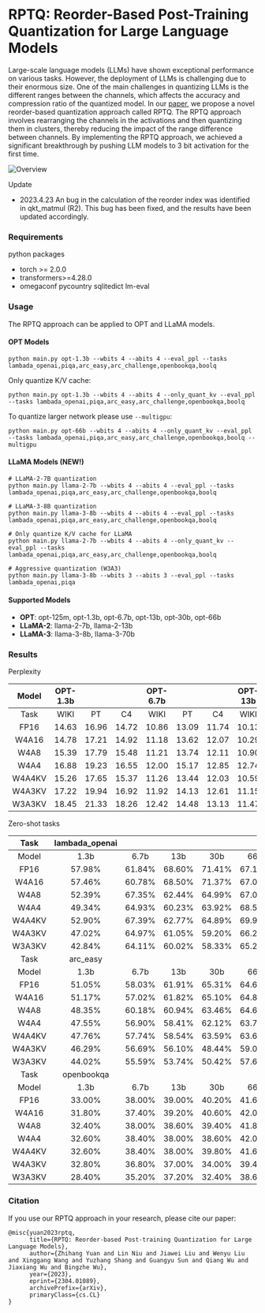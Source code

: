 # RPTQ: Reorder-Based Post-Training Quantization for Large Language Models
Large-scale language models (LLMs) have shown exceptional performance on various tasks. However, the deployment of LLMs is challenging due to their enormous size. One of the main challenges in quantizing LLMs is the different ranges between the channels, which affects the accuracy and compression ratio of the quantized model.
In our [paper](https://arxiv.org/abs/2304.01089), we propose a novel reorder-based quantization approach called RPTQ. The RPTQ approach involves rearranging the channels in the activations and then quantizing them in clusters, thereby reducing the impact of the range difference between channels. 
By implementing the RPTQ approach, we achieved a significant breakthrough by pushing LLM models to 3 bit activation for the first time.

![Overview](ims/cover.png)

Update
- 2023.4.23 An bug in the calculation of the reorder index was identified in qkt_matmul (R2). This bug has been fixed, and the results have been updated accordingly.

### Requirements
python packages
- torch >= 2.0.0
- transformers>=4.28.0
- omegaconf pycountry sqlitedict lm-eval


### Usage
The RPTQ approach can be applied to OPT and LLaMA models.

#### OPT Models
```
python main.py opt-1.3b --wbits 4 --abits 4 --eval_ppl --tasks lambada_openai,piqa,arc_easy,arc_challenge,openbookqa,boolq
```

Only quantize K/V cache:
```
python main.py opt-1.3b --wbits 4 --abits 4 --only_quant_kv --eval_ppl --tasks lambada_openai,piqa,arc_easy,arc_challenge,openbookqa,boolq
```

To quantize larger network please use `--multigpu`:
```
python main.py opt-66b --wbits 4 --abits 4 --only_quant_kv --eval_ppl --tasks lambada_openai,piqa,arc_easy,arc_challenge,openbookqa,boolq --multigpu
```

#### LLaMA Models (NEW!)
```
# LLaMA-2-7B quantization
python main.py llama-2-7b --wbits 4 --abits 4 --eval_ppl --tasks lambada_openai,piqa,arc_easy,arc_challenge,openbookqa,boolq

# LLaMA-3-8B quantization
python main.py llama-3-8b --wbits 4 --abits 4 --eval_ppl --tasks lambada_openai,piqa,arc_easy,arc_challenge,openbookqa,boolq

# Only quantize K/V cache for LLaMA
python main.py llama-2-7b --wbits 4 --abits 4 --only_quant_kv --eval_ppl --tasks lambada_openai,piqa,arc_easy,arc_challenge,openbookqa,boolq

# Aggressive quantization (W3A3)
python main.py llama-3-8b --wbits 3 --abits 3 --eval_ppl --tasks lambada_openai,piqa
```

#### Supported Models
- **OPT**: opt-125m, opt-1.3b, opt-6.7b, opt-13b, opt-30b, opt-66b
- **LLaMA-2**: llama-2-7b, llama-2-13b
- **LLaMA-3**: llama-3-8b, llama-3-70b

### Results

Perplexity

|  Model | OPT-1.3b |        |        | OPT-6.7b |        |        | OPT-13b |        |        | OPT-30b |        |        | OPT-66b |        |        | OPT-175b |        |        |
|:------:|:--------:|:------:|:------:|:--------:|:------:|:------:|:-------:|:------:|:------:|:-------:|:------:|:------:|:-------:|:------:|:------:|:--------:|:------:|:------:|
|  Task  |   WIKI   |   PT   |   C4   |   WIKI   |   PT   |   C4   |   WIKI  |   PT   |   C4   |   WIKI  |   PT   |   C4   |   WIKI  |   PT   |   C4   |   WIKI   |   PT   |   C4   |
|  FP16  |  14.63   | 16.96  | 14.72  |  10.86   | 13.09  | 11.74  |  10.13  | 12.34  | 11.20  |  9.56   | 11.84  | 10.69  |  9.34   | 11.36  | 10.28  |   8.34   | 12.01  | 10.13  |
|  W4A16 |  14.78   | 17.21  | 14.92  |  11.18   | 13.62  | 12.07  |  10.29  | 12.45  | 11.27  |  9.55   | 11.91  | 10.74  |  9.30   | 11.42  | 10.31  |   8.37   | 12.31  | 10.26  |
|  W4A8  |  15.39   | 17.79  | 15.48  |  11.21   | 13.74  | 12.11  |  10.90  | 13.40  | 11.62  |  10.22  | 12.41  | 11.01  |  9.46   | 11.73  | 10.57  |   8.43   | 12.24  | 10.49  |
|  W4A4  |  16.88   | 19.23  | 16.55  |  12.00   | 15.17  | 12.85  |  12.74  | 15.76  | 14.71  |  11.15  | 14.11  | 13.48  |  12.23  | 18.87  | 15.93  |  10.60   | 15.59  | 12.28  |
| W4A4KV |  15.26   | 17.65  | 15.37  |  11.26   | 13.44  | 12.03  |  10.59  | 12.80  | 11.54  |  9.99   | 12.18  | 11.01  |  9.75   | 11.64  | 10.61  |   8.40   | 12.38  | 10.54  |
| W4A3KV |  17.22   | 19.94  | 16.92  |  11.92   | 14.13  | 12.61  |  11.15  | 13.90  | 12.04  |  11.62  | 14.95  | 11.96  |  10.88  | 14.69  | 11.36  |   9.39   | 13.45  | 11.27  |
| W3A3KV |  18.45   | 21.33  | 18.26  |  12.42   | 14.48  | 13.13  |  11.47  | 14.08  | 12.41  |  11.76  | 14.98  | 12.22  |  11.47  | 15.03  | 11.75  |  10.03   | 13.82  | 11.30  |

Zero-shot tasks

|  Task  | lambada_openai |        |        |        |        |      piqa     |        |        |        |        |
|:------:|:--------------:|:------:|:------:|:------:|:------:|:-------------:|:------:|:------:|:------:|:------:|
|  Model |      1.3b      |  6.7b  |   13b  |   30b  |   66b  |      1.3b     |  6.7b  |   13b  |   30b  |   66b  |
|  FP16  |     57.98%     | 61.84% | 68.60% | 71.41% | 67.14% |     72.47%    | 74.53% | 76.87% | 78.01% | 78.12% |
|  W4A16 |     57.46%     | 60.78% | 68.50% | 71.37% | 67.06% |     71.59%    | 74.80% | 76.93% | 78.29% | 78.18% |
|  W4A8  |     52.39%     | 67.35% | 62.44% | 64.99% | 67.02% |     69.69%    | 75.89% | 75.46% | 76.93% | 77.52% |
|  W4A4  |     49.34%     | 64.93% | 60.23% | 63.92% | 68.50% |     68.66%    | 75.40% | 73.55% | 76.16% | 77.14% |
| W4A4KV |     52.90%     | 67.39% | 62.77% | 64.89% | 69.99% |     69.26%    | 76.00% | 74.42% | 76.65% | 76.98% |
| W4A3KV |     47.02%     | 64.97% | 61.05% | 59.20% | 66.23% |     68.22%    | 75.73% | 73.23% | 67.46% | 74.21% |
| W3A3KV |     42.84%     | 64.11% | 60.02% | 58.33% | 65.28% |     68.22%    | 74.64% | 74.10% | 67.51% | 75.13% |
|  Task  |    arc_easy    |        |        |        |        | arc_challenge |        |        |        |        |
|  Model |      1.3b      |  6.7b  |   13b  |   30b  |   66b  |      1.3b     |  6.7b  |   13b  |   30b  |   66b  |
|  FP16  |     51.05%     | 58.03% | 61.91% | 65.31% | 64.68% |     29.69%    | 33.61% | 35.66% | 38.05% | 38.99% |
|  W4A16 |     51.17%     | 57.02% | 61.82% | 65.10% | 64.89% |     30.03%    | 32.59% | 35.49% | 37.96% | 38.99% |
|  W4A8  |     48.35%     | 60.18% | 60.94% | 63.46% | 64.60% |     26.36%    | 34.04% | 35.58% | 37.45% | 38.82% |
|  W4A4  |     47.55%     | 56.90% | 58.41% | 62.12% | 63.76% |     25.85%    | 34.30% | 33.95% | 36.17% | 37.20% |
| W4A4KV |     47.76%     | 57.74% | 58.54% | 63.59% | 63.67% |     27.64%    | 33.95% | 34.21% | 37.37% | 37.71% |
| W4A3KV |     46.29%     | 56.69% | 56.10% | 48.44% | 59.00% |     26.02%    | 33.95% | 33.95% | 30.71% | 36.77% |
| W3A3KV |     44.02%     | 55.59% | 53.74% | 50.42% | 57.65% |     26.53%    | 32.16% | 32.50% | 30.71% | 34.98% |
|  Task  |   openbookqa   |        |        |        |        |     boolq     |        |        |        |        |
|  Model |      1.3b      |  6.7b  |   13b  |   30b  |   66b  |      1.3b     |  6.7b  |   13b  |   30b  |   66b  |
|  FP16  |     33.00%     | 38.00% | 39.00% | 40.20% | 41.60% |     57.73%    | 67.03% | 65.90% | 70.45% | 70.85% |
|  W4A16 |     31.80%     | 37.40% | 39.20% | 40.60% | 42.00% |     58.99%    | 59.72% | 66.66% | 70.70% | 70.55% |
|  W4A8  |     32.40%     | 38.00% | 38.60% | 39.40% | 41.80% |     46.88%    | 65.93% | 66.57% | 70.64% | 71.07% |
|  W4A4  |     32.60%     | 38.40% | 38.00% | 38.60% | 42.00% |     41.37%    | 65.44% | 58.47% | 67.70% | 70.24% |
| W4A4KV |     32.60%     | 38.40% | 38.00% | 39.80% | 41.60% |     43.33%    | 62.11% | 62.47% | 68.22% | 70.79% |
| W4A3KV |     32.80%     | 36.80% | 37.00% | 34.00% | 39.40% |     42.84%    | 61.31% | 57.76% | 61.74% | 67.06% |
| W3A3KV |     28.40%     | 35.20% | 37.20% | 32.40% | 38.60% |     46.23%    | 60.79% | 65.07% | 63.08% | 67.49% |



### Citation
If you use our RPTQ approach in your research, please cite our paper:
```
@misc{yuan2023rptq,
      title={RPTQ: Reorder-based Post-training Quantization for Large Language Models}, 
      author={Zhihang Yuan and Lin Niu and Jiawei Liu and Wenyu Liu and Xinggang Wang and Yuzhang Shang and Guangyu Sun and Qiang Wu and Jiaxiang Wu and Bingzhe Wu},
      year={2023},
      eprint={2304.01089},
      archivePrefix={arXiv},
      primaryClass={cs.CL}
}
```
